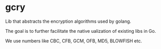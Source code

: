 # gcry

Lib that abstracts the encryption algorithms used by golang.

The goal is to further facilitate the native ualization of existing libs in Go.

We use numbers like CBC, CFB, GCM, OFB, MD5, BLOWFISH etc.